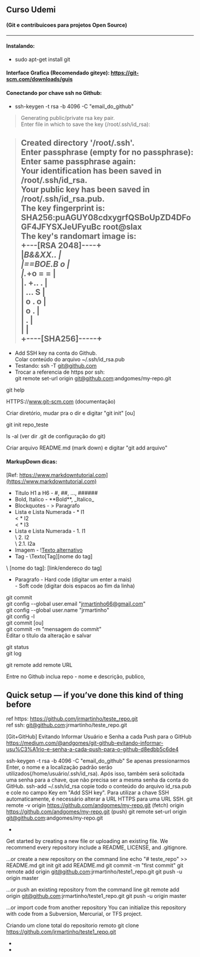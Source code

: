 ## Curso Udemi 
#### (Git e contribuicoes para projetos Open Source)
-----
#### Instalando:
* sudo apt-get install git

#### Interface Grafica (Recomendado giteye): https://git-scm.com/downloads/guis

#### Conectando por chave ssh no Github:
* ssh-keygen -t rsa -b 4096 -C "email_do_github"  
> Generating public/private rsa key pair.  
> Enter file in which to save the key (/root/.ssh/id_rsa):  

> Created directory '\/root/.ssh'.  
> Enter passphrase (empty for no passphrase):  
> Enter same passphrase again:  
> Your identification has been saved in \/root/.ssh/id_rsa.  
> Your public key has been saved in \/root/.ssh/id_rsa.pub.  
> The key fingerprint is:  
> SHA256:puAGUY08cdxygrfQSBoUpZD4DFoGF4JFYSXJeUFyuBc root\@slax  
> The key's randomart image is:  
> +---\[RSA 2048]----+  
> |*B&&XX..         |  
> |==BOE.B o        |  
> |.*+o = =         |  
> |. +.. .          |  
> |  ...   S        |  
> |   o . o         |  
> |    o .          |  
> |   .             |  
> |                 |  
> +----\[SHA256]-----+  
> ----  

* Add SSH key na conta do Github.  
  Colar conteúdo do arquivo ~/.ssh/id_rsa.pub  
* Testando: ssh -T git@github.com 
* Trocar a referencia de https por ssh:  
  git remote set-url origin git@github.com:andgomes/my-repo.git 


git help <comando>
 
HTTPS://www.git-scm.com (documentação) 

Criar diretório, mudar pra o dir e digitar "git init"  [ou]
 
git init repo_teste 

ls -al (ver dir .git de configuração do git) 

Criar arquivo README.md (mark down) e digitar "git add arquivo" 


#### MarkupDown dicas:
[Ref: https://www.markdowntutorial.com](https://www.markdowntutorial.com)

* Titulo H1 a H6 - \#, \##, ..., \######
* Bold, Italico - \*\*Bold\*\*, \_Italico\_ 
* Blockquotes - > Paragrafo
* Lista e Lista Numerada - * I1    
<                          * I2   
<                             * I3  
* Lista e Lista Numerada - 1. I1  
\                          2. I2  
\                             2.1. I2a  
* Imagem - \![Texto alternativo](Arquivo.png)
* Tag - \Texto[Tag][nome do tag]  

\        [nome do tag]: [link/endereco do tag]
* Paragrafo - Hard code (digitar um enter a mais)  
            - Soft code (digitar dois espacos ao fim da linha)


git commit  
git config --global user.email "jrmartinho66@gmail.com"  
git config --global user.name "jrmartinho"  
git config -l  
git commit [ou]  
git commit -m "mensagem do commit"  
Editar o título da alteração e salvar  

git status  
git log  

git remote add remote URL  

Entre no Github inclua repo - nome e descrição, publico,  

Quick setup — if you’ve done this kind of thing before  
------------------------------------------------------
ref https: https://github.com/jrmartinho/teste_repo.git  
ref ssh: git@github.com:jrmartinho/teste_repo.git  

[Git+GitHub] Evitando Informar Usuário e Senha a cada Push para o GitHub  
https://medium.com/@andgomes/git-github-evitando-informar-usu%C3%A1rio-e-senha-a-cada-push-para-o-github-d8edbb5c6de4

ssh-keygen -t rsa -b 4096 -C "email_do_github"
 Se apenas pressionarmos Enter, o nome e a localização padrão serão
 utilizados(/home/usuário/.ssh/id_rsa). Após isso, também será solicitada
 uma senha para a chave, que não precisa ser a mesma senha da conta do GitHub.
ssh-add ~/.ssh/id_rsa
 copie todo o conteúdo do arquivo id_rsa.pub e cole no campo Key em "Add SSH key".
 Para utilizar a chave SSH automaticamente, é necessário alterar a
 URL HTTPS para uma URL SSH.
git remote -v
 origin https://github.com/andgomes/my-repo.git (fetch)
 origin https://github.com/andgomes/my-repo.git (push)
git remote set-url origin git@github.com:andgomes/my-repo.git

-
Get started by creating a new file or uploading an existing file.
We recommend every repository include a README, LICENSE, and .gitignore.

…or create a new repository on the command line
 echo "# teste_repo" >> README.md
git init
git add README.md
git commit -m "first commit"
git remote add origin git@github.com:jrmartinho/teste1_repo.git
git push -u origin master

…or push an existing repository from the command line
 git remote add origin git@github.com:jrmartinho/teste1_repo.git
git push -u origin master

…or import code from another repository
You can initialize this repository with code from a Subversion,
 Mercurial, or TFS project.

Criando um clone total do repositorio remoto
git clone https://github.com/jrmartinho/teste1_repo.git

-
-

